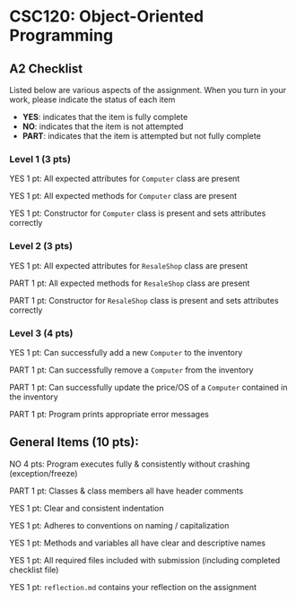 # CSC120: Object-Oriented Programming
## A2 Checklist

Listed below are various aspects of the assignment.  When you turn in your work, please indicate the status of each item

- **YES**: indicates that the item is fully complete
- **NO**: indicates that the item is not attempted
- **PART**: indicates that the item is attempted but not fully complete

### Level 1 (3 pts)

YES 1 pt: All expected attributes for `Computer` class are present

YES 1 pt: All expected methods for `Computer` class are present

YES 1 pt: Constructor for `Computer` class is present and sets attributes correctly

### Level 2 (3 pts)

YES 1 pt: All expected attributes for `ResaleShop` class are present

PART 1 pt: All expected methods for `ResaleShop` class are present

PART 1 pt: Constructor for `ResaleShop` class is present and sets attributes correctly

### Level 3 (4 pts)

YES 1 pt: Can successfully add a new `Computer` to the inventory

PART 1 pt: Can successfully remove a `Computer` from the inventory

PART 1 pt: Can successfully update the price/OS of a `Computer` contained in the inventory

PART 1 pt: Program prints appropriate error messages

## General Items (10 pts):

NO 4 pts: Program executes fully & consistently without crashing (exception/freeze)

PART 1 pt: Classes & class members all have header comments

YES 1 pt: Clear and consistent indentation

YES 1 pt: Adheres to conventions on naming / capitalization

YES 1 pt: Methods and variables all have clear and descriptive names

YES 1 pt: All required files included with submission (including completed checklist file)

YES 1 pt: `reflection.md` contains your reflection on the assignment
